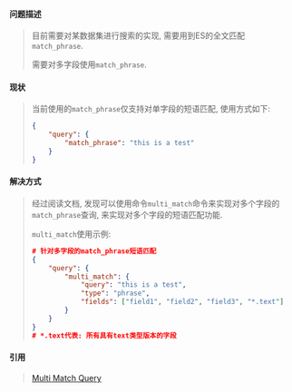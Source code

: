 #### 问题描述

> 目前需要对某数据集进行搜索的实现, 需要用到ES的全文匹配`match_phrase`. 
>
> 需要对多字段使用`match_phrase`.



#### 现状

> 当前使用的`match_phrase`仅支持对单字段的短语匹配, 使用方式如下:
>
> ```json
> {
>     "query": {
>         "match_phrase": "this is a test"
>     }
> }
> ```



#### 解决方式

> 经过阅读文档, 发现可以使用命令`multi_match`命令来实现对多个字段的`match_phrase`查询, 来实现对多个字段的短语匹配功能. 
>
> `multi_match`使用示例:
>
> ```json
> # 针对多字段的match_phrase短语匹配
> {
>     "query": {
>         "multi_match": {
>             "query": "this is a test",
>             "type": "phrase",
>             "fields": ["field1", "field2", "field3", "*.text"]
>         }
>     }
> }
> # *.text代表: 所有具有text类型版本的字段
> ```

#### 引用

> [Multi Match Query](https://www.elastic.co/guide/en/elasticsearch/reference/6.4/query-dsl-multi-match-query.html#query-dsl-multi-match-query)